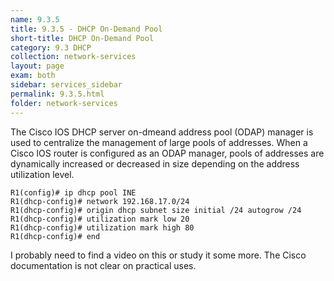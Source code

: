 ```yaml
---
name: 9.3.5
title: 9.3.5 - DHCP On-Demand Pool
short-title: DHCP On-Demand Pool
category: 9.3 DHCP
collection: network-services
layout: page
exam: both
sidebar: services_sidebar
permalink: 9.3.5.html
folder: network-services
---
```

The Cisco IOS DHCP server on-dmeand address pool (ODAP) manager is used to centralize the management of large pools of addresses. When a Cisco IOS router is configured as an ODAP manager, pools of addresses are dynamically increased or decreased in size depending on the address utilization level.
```
R1(config)# ip dhcp pool INE
R1(dhcp-config)# network 192.168.17.0/24
R1(dhcp-config)# origin dhcp subnet size initial /24 autogrow /24
R1(dhcp-config)# utilization mark low 20
R1(dhcp-config)# utilization mark high 80
R1(dhcp-config)# end
```
I probably need to find a video on this or study it some more. The Cisco documentation is not clear on practical uses.
